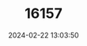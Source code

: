 ---
title: "16157"
category: "Parantica schoenigi"
draft: false
date: 2024-02-22 13:03:50
languages:
  English: ["Father Schoenig's Chocolate"]
---